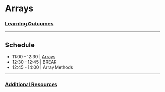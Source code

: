 # Arrays

### [**L**earning **O**utcomes](./learning-outcomes.md)
---
## **S**chedule

- 11:00 - 12:30 | [Arrays](./arrays.md)
- 12:30 - 12:45 | BREAK
- 12:45 - 14:00 | [Array Methods](./array-methods.md)

--- 
### [**A**dditional **R**esources](./resources.md)
